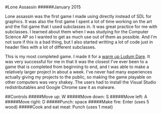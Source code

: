 #Lone Assassin
######January 2015

Lone assassin was the first game I made using directly instead of SDL for graphics. It was also the first game I spent a lot of time working on the art and the fist game that I used subclasses in. It was great practice for me with subclasses. I learned about them when I was studying for the Computer Science AP so I wanted to get as much use out of them as possible. And I'm not sure if this is a bad thing, but I also started writting a lot of code just in header files with a lot of different subclasses.

This is my most completed game. I made it for a [warm up Ludum Dare](http://ludumdare.com/compo/minild-56/?action=preview&uid=48906). It was very successful for me in that it was the closest I've ever been to a game that is completed from beginning to end, and I was able to make a relatively larger project in about a week. I've never had many experiences actually giving my projects to the public, so making the game playable on other computers was very shakey. The users had to install the Visual Studio redistributables and Google Chrome saw it as malware.

##Controls
#####Move up: W
#####Move down: S
#####Move left: A
#####Move right: D
#####Punch: space
#####Make fire: Enter (uses 5 wood)
#####Cook and eat meat: Punch (uses 1 meat)
